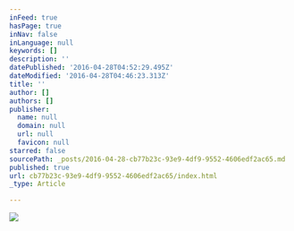 ```yaml
---
inFeed: true
hasPage: true
inNav: false
inLanguage: null
keywords: []
description: ''
datePublished: '2016-04-28T04:52:29.495Z'
dateModified: '2016-04-28T04:46:23.313Z'
title: ''
author: []
authors: []
publisher:
  name: null
  domain: null
  url: null
  favicon: null
starred: false
sourcePath: _posts/2016-04-28-cb77b23c-93e9-4df9-9552-4606edf2ac65.md
published: true
url: cb77b23c-93e9-4df9-9552-4606edf2ac65/index.html
_type: Article

---
```

![](https://the-grid-user-content.s3-us-west-2.amazonaws.com/722b9919-5bdd-4d83-a3ba-6ec513031ff4.jpg)